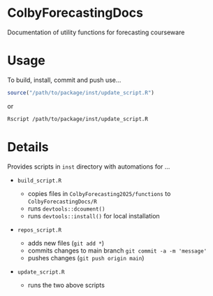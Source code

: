 # ColbyForecastingDocs
Documentation of utility functions for forecasting courseware

# Usage

To build, install, commit and push use...

```r
source("/path/to/package/inst/update_script.R")
```
or

```sh
Rscript /path/to/package/inst/update_script.R
```


# Details

Provides scripts in `inst` directory with automations for ...

+ `build_script.R`  

  - copies files in `ColbyForecasting2025/functions` to `ColbyForecastingDocs/R`
  - runs `devtools::dcoument()`
  - runs `devtools::install()`  for local installation
  
+ `repos_script.R`

  - adds new files (`git add *`)
  - commits changes to main branch `git commit -a -m 'message'`
  - pushes changes (`git push origin main`)
  
+ `update_script.R`

  - runs the two above scripts
  
